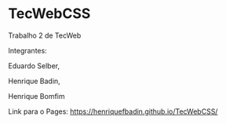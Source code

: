 # TecWebCSS
Trabalho 2 de TecWeb


Integrantes:


Eduardo Selber,


Henrique Badin,


Henrique Bomfim


Link para o Pages:
https://henriquefbadin.github.io/TecWebCSS/
